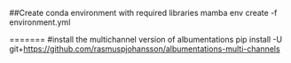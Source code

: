 ##Create conda environment with required libraries
mamba env create -f environment.yml

=======
#install the multichannel version of albumentations
pip install -U git+https://github.com/rasmuspjohansson/albumentations-multi-channels



